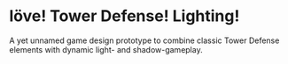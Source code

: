# löve! Tower Defense! Lighting!

A yet unnamed game design prototype to combine classic Tower Defense elements with dynamic light- and shadow-gameplay.